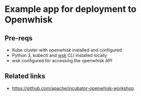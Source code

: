 # Example app for deployment to Openwhisk

## Pre-reqs
* Kube cluster with openwhisk installed and configured
* Python 3, kubectl and [wsk](https://github.com/apache/incubator-openwhisk-cli/releases) CLI installed locally
* wsk configured for accessing the openwhisk API

## Related links
* https://github.com/apache/incubator-openwhisk-workshop
